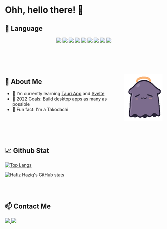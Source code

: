 
# **Ohh, hello there!** 👋

## 💼 **Language** 
<div align="center">
<img src="https://img.shields.io/badge/HTML5-E34F26?style=for-the-badge&logo=html5&logoColor=white">
<img src="https://img.shields.io/badge/CSS3-1572B6?style=for-the-badge&logo=css3&logoColor=white">
<img src="https://img.shields.io/badge/JavaScript-F7DF1E?style=for-the-badge&logo=javascript&logoColor=black">
<img src="https://img.shields.io/badge/PHP-777BB4?style=for-the-badge&logo=php&logoColor=white">
<img src="https://img.shields.io/badge/Java-ED8B00?style=for-the-badge&logo=java&logoColor=white">
<img src="https://img.shields.io/badge/MySQL-78716C?style=for-the-badge&logo=mysql&logoColor=white">
<img src="https://img.shields.io/badge/Tailwind_CSS-38B2AC?style=for-the-badge&logo=tailwind-css&logoColor=white">
<img src="https://img.shields.io/badge/Vue.js-35495E?style=for-the-badge&logo=vue.js&logoColor=4FC08D">
<img src="https://img.shields.io/badge/Laravel-FF2D20?style=for-the-badge&logo=laravel&logoColor=white">	
</div>

<br><br>
----

<img align="right"  height="150" width="124" src="./takodachi.gif" />

## 🤗 **About Me**

- 🌱 I’m currently learning <a href="https://tauri.studio/en/">Tauri App</a> and <a href="https://svelte.dev/">Svelte</a>
- 🥅 2022 Goals: Build desktop apps as many as possible 
- 🐙 Fun fact: I'm a Takodachi


<br><br>
----

## 📈 **Github Stat** 
[![Top Langs](https://github-readme-stats.vercel.app/api/top-langs/?username=hafizhaziq307&layout=compact&theme=midnight-purple)](https://github.com/hafizhaziq307/github-readme-stats)

![Hafiz Haziq's GitHub stats](https://github-readme-stats.vercel.app/api?username=hafizhaziq307&count_private=true&show_icons=true&theme=midnight-purple&hide=issues,contribs,prs)

<br><br>

## 📫 **Contact Me**
<a href="https://wa.me/qr/WTL3VJ2MNAOVD1">
<img src="https://img.shields.io/badge/WhatsApp-25D366?style=for-the-badge&logo=whatsapp&logoColor=white">
</a>

<a href="https://mail.google.com/mail/u/0/?fs=1&tf=cm&source=mailto&to=hafizhaziq307.dev@gmail.com">
<img src="https://img.shields.io/badge/Gmail-D14836?style=for-the-badge&logo=gmail&logoColor=white">
</a>

